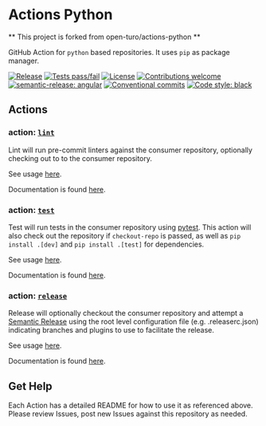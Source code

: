 # Actions Python

** This project is forked from open-turo/actions-python **

GitHub Action for `python` based repositories. It uses `pip` as package manager.

[![Release](https://img.shields.io/github/v/release/armand-sauzay/actions-python)](https://github.com/armand-sauzay/actions-python/releases/)
[![Tests pass/fail](https://img.shields.io/github/workflow/status/armand-sauzay/actions-python/CI)](https://github.com/armand-sauzay/actions-python/actions/)
[![License](https://img.shields.io/github/license/armand-sauzay/actions-python)](./LICENSE)
[![Contributions welcome](https://img.shields.io/badge/contributions-welcome-brightgreen.svg)](https://github.com/dwyl/esta/issues)
[![semantic-release: angular](https://img.shields.io/badge/semantic--release-angular-e10079?logo=semantic-release)](https://github.com/semantic-release/semantic-release)
[![Conventional commits](https://img.shields.io/badge/conventional%20commits-1.0.2-%23FE5196?logo=conventionalcommits&logoColor=white)](https://conventionalcommits.org)
[![Code style: black](https://img.shields.io/badge/code%20style-black-000000.svg)](https://github.com/psf/black)

## Actions

### action: [`lint`](./lint)

Lint will run pre-commit linters against the consumer repository, optionally checking out to to the consumer repository.

See usage [here](./lint/#usage).

Documentation is found [here](./lint).

### action: [`test`](./test)

Test will run tests in the consumer repository using [pytest](https://github.com/pytest-dev/pytest). This action will also check out the repository if `checkout-repo` is passed, as well as `pip install .[dev]` and `pip install .[test]` for dependencies.

See usage [here](./test#usage).

Documentation is found [here](./test).

### action: [`release`](./release)

Release will optionally checkout the consumer repository and attempt a [Semantic Release](https://semantic-release.gitbook.io/semantic-release/usage/configuration) using the root level configuration file (e.g. .releaserc.json) indicating branches and plugins to use to facilitate the release.

See usage [here](./release#usage).

Documentation is found [here](./release).

## Get Help

Each Action has a detailed README for how to use it as referenced above. Please review Issues, post new Issues against this repository as needed.
